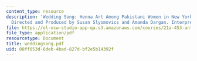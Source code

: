 ```yaml
---
content_type: resource
description: 'Wedding Song: Henna Art Among Pakistani Women in New York City. A Videotape
  Directed and Produced by Susan Slyomovics and Amanda Dargan. Interpretative booklet.'
file: https://ol-ocw-studio-app-qa.s3.amazonaws.com/courses/21a-453-anthropology-of-the-middle-east-spring-2004/08ff053d6deb4bad827dbf2e5b14392f_weddingsong.pdf
file_type: application/pdf
resourcetype: Document
title: weddingsong.pdf
uid: 08ff053d-6deb-4bad-827d-bf2e5b14392f
---
```

